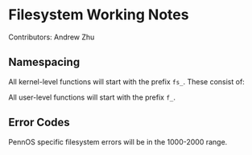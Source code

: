 # Filesystem Working Notes

Contributors: Andrew Zhu <!-- add yourself here -->

## Namespacing

All kernel-level functions will start with the prefix `fs_`. These consist of:

All user-level functions will start with the prefix `f_`.

## Error Codes

PennOS specific filesystem errors will be in the 1000-2000 range.
